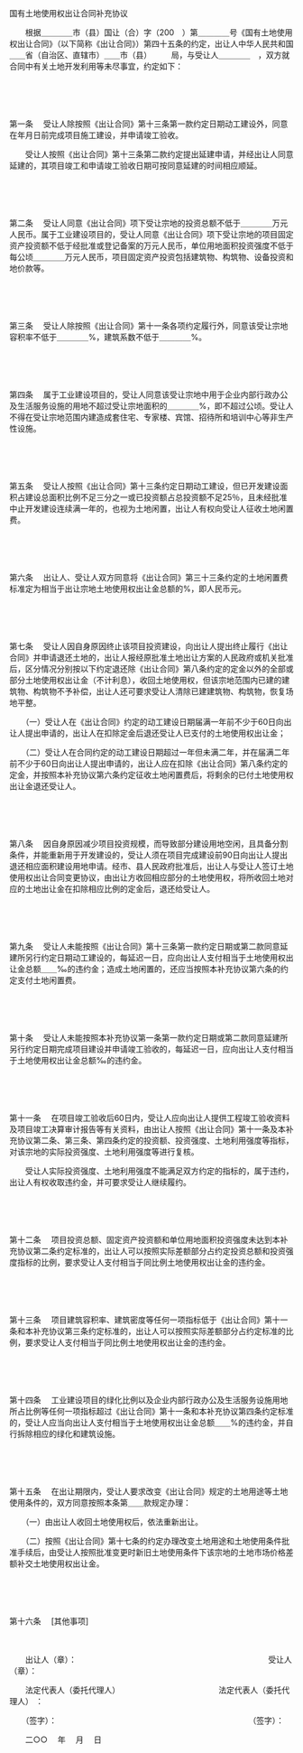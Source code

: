 



国有土地使用权出让合同补充协议



 

　　根据＿＿＿＿市（县）国让（合）字（200　）第＿＿＿＿号《国有土地使用权出让合同》（以下简称《出让合同》）第四十五条的约定，出让人中华人民共和国＿＿省（自治区、直辖市）＿＿市（县）　　　局，与受让人＿＿＿＿　，双方就合同中有关土地开发利用等未尽事宜，约定如下：

　　

　　

第一条
　受让人除按照《出让合同》第十三条第一款约定日期动工建设外，同意在年月日前完成项目施工建设，并申请竣工验收。

　　受让人按照《出让合同》第十三条第二款约定提出延建申请，并经出让人同意延建的，其项目竣工和申请竣工验收日期可按同意延建的时间相应顺延。

　　

　　

第二条
　受让人同意《出让合同》项下受让宗地的投资总额不低于＿＿＿＿万元人民币。属于工业建设项目的，受让人同意《出让合同》项下受让宗地的项目固定资产投资额不低于经批准或登记备案的万元人民币，单位用地面积投资强度不低于每公顷＿＿＿＿万元人民币，项目固定资产投资包括建筑物、构筑物、设备投资和地价款等。

　　

　　

第三条
　受让人除按照《出让合同》第十一条各项约定履行外，同意该受让宗地容积率不低于＿＿＿＿%，建筑系数不低于＿＿＿＿%。

　　

　　

第四条
　属于工业建设项目的，受让人同意该受让宗地中用于企业内部行政办公及生活服务设施的用地不超过受让宗地面积的＿＿＿＿%，即不超过公顷。受让人不得在受让宗地范围内建造成套住宅、专家楼、宾馆、招待所和培训中心等非生产性设施。

　　

　　

第五条
　受让人按照《出让合同》第十三条约定日期动工建设，但已开发建设面积占建设总面积比例不足三分之一或已投资额占总投资额不足25％，且未经批准中止开发建设连续满一年的，也视为土地闲置，出让人有权向受让人征收土地闲置费。

　　

　　

第六条
　出让人、受让人双方同意将《出让合同》第三十三条约定的土地闲置费标准定为相当于出让宗地土地使用权出让金总额的%，即人民币元。

　　

　　

第七条
　受让人因自身原因终止该项目投资建设，向出让人提出终止履行《出让合同》并申请退还土地的，出让人报经原批准土地出让方案的人民政府或机关批准后，区分情况分别按以下约定退还除《出让合同》第八条约定的定金以外的全部或部分土地使用权出让金（不计利息），收回土地使用权，但该宗地范围内已建的建筑物、构筑物不予补偿，出让人还可要求受让人清除已建建筑物、构筑物，恢复场地平整。

　　（一）受让人在《出让合同》约定的动工建设日期届满一年前不少于60日向出让人提出申请的，出让人在扣除定金后退还受让人已支付的土地使用权出让金；

　　（二）受让人在合同约定的动工建设日期超过一年但未满二年，并在届满二年前不少于60日向出让人提出申请的，出让人应在扣除《出让合同》第八条约定的定金，并按照本补充协议第六条约定征收土地闲置费后，将剩余的已付土地使用权出让金退还受让人。

　　

　　

第八条
　因自身原因减少项目投资规模，而导致部分建设用地空闲，且具备分割条件，并能重新用于开发建设的，受让人须在项目完成建设前90日向出让人提出退还相应面积建设用地申请。经市、县人民政府批准后，出让人与受让人签订土地使用权出让合同变更协议，由出让方收回相应部分的土地使用权，将所收回土地对应的土地出让金在扣除相应比例的定金后，退还给受让人。

　　

　　

第九条
　受让人未能按照《出让合同》第十三条第一款约定日期或第二款同意延建所另行约定日期动工建设的，每延迟一日，应向出让人支付相当于土地使用权出让金总额＿＿‰的违约金；造成土地闲置的，还应当按照本补充协议第六条的约定支付土地闲置费。

　　

　　

第十条
　受让人未能按照本补充协议第一条第一款约定日期或第二款同意延建所另行约定日期完成项目建设并申请竣工验收的，每延迟一日，应向出让人支付相当于土地使用权出让金总额‰的违约金。

　　

　　

第十一条
　在项目竣工验收后60日内，受让人应向出让人提供工程竣工验收资料及项目竣工决算审计报告等有关资料，由出让人按照《出让合同》第十一条及本补充协议第二条、第三条、第四条约定的投资额、投资强度、土地利用强度等指标，对该宗地的实际投资强度、土地利用强度等进行复核。

　　受让人实际投资强度、土地利用强度不能满足双方约定的指标的，属于违约，出让人有权收取违约金，并可要求受让人继续履约。

　　

　　

第十二条
　项目投资总额、固定资产投资额和单位用地面积投资强度未达到本补充协议第二条约定标准的，出让人可以按照实际差额部分占约定投资总额和投资强度指标的比例，要求受让人支付相当于同比例土地使用权出让金的违约金。

　　

　　

第十三条
　项目建筑容积率、建筑密度等任何一项指标低于《出让合同》第十一条和本补充协议第三条约定标准的，出让人可以按照实际差额部分占约定标准的比例，要求受让人支付相当于同比例土地使用权出让金的违约金。

　　

　　

第十四条
　工业建设项目的绿化比例以及企业内部行政办公及生活服务设施用地所占比例等任何一项指标超过《出让合同》第十一条和本补充协议第四条约定标准的，受让人应当向出让人支付相当于土地使用权出让金总额＿＿%的违约金，并自行拆除相应的绿化和建筑设施。

　　

　　

第十五条
　在出让期限内，受让人要求改变《出让合同》规定的土地用途等土地使用条件的，双方同意按照本条第＿＿款规定办理：

　　（一）由出让人收回土地使用权后，依法重新出让。

　　（二）按照《出让合同》第十七条的约定办理改变土地用途和土地使用条件批准手续后，由受让人按照批准变更时新旧土地使用条件下该宗地的土地市场价格差额补交土地使用权出让金。

　　

　　

第十六条
　[其他事项]　　

　　

　　出让人（章）：　　　　　　　　　　　　　　　　　　　　　　　　 受让人（章）：　　

　　法定代表人（委托代理人）　　　　　　　　　　　　　法定代表人（委托代理人） ：

　　（签字）：　　　　　　　　　　　　　　　　　　　　　　　　 （签字）：　　

　　二○○　 年　 月　 日

　　